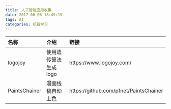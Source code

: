 ```yaml
---
title: 人工智能应用收集
date: 2017-06-06 18:49:19
tags: AI
categories: 机器学习
---
```


| 名称 | 介绍 | 链接|
|:--------|:---------|:-------|
| logojoy | 使用遗传算法生成logo | https://www.logojoy.com/ |
| PaintsChainer | 漫画线稿自动上色 | https://github.com/pfnet/PaintsChainer |
